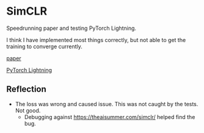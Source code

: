 # SimCLR
Speedrunning paper and testing PyTorch Lightning.

I think I have implemented most things correctly, but not able to get the training to converge currently.

[paper](https://arxiv.org/abs/2002.05709)

[PyTorch Lightning](https://www.pytorchlightning.ai/)

## Reflection
- The loss was wrong and caused issue. This was not caught by the tests. Not good.  
  - Debugging against https://theaisummer.com/simclr/ helped find the bug.
